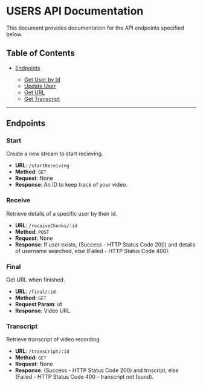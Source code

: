 # USERS API Documentation

This document provides documentation for the API endpoints specified below.

## Table of Contents

- [Endpoints](#endpoints)

  - [Get User by Id](#start)
  - [Update User](#receive)
  - [Get URL](#final)
  - [Get Transcript](#transcript)

---

## Endpoints


### Start

Create a new stream to start recieving.

- **URL**: `/startReceiving`
- **Method**: `GET`
- **Request**: None
- **Response**: An ID to keep track of your video.


### Receive

Retrieve details of a specific user by their id.

- **URL**: `/receiveChunks/:id`
- **Method**: `POST`
- **Request**: None
- **Response**: If user exists, (Success - HTTP Status Code 200) and details of username searched, else (Failed - HTTP Status Code 400).


### Final

Get URL when finished.

- **URL**: `/final/:id` 
- **Method**: `GET`
- **Request Param**: id
- **Response**: Video URL

### Transcript

Retrieve transcript of video recording.

- **URL**: `/transcript/:id`
- **Method**: `GET`
- **Request**: None
- **Response**: (Success - HTTP Status Code 200) and trnscript, else (Failed - HTTP Status Code 400 - transcript not found).